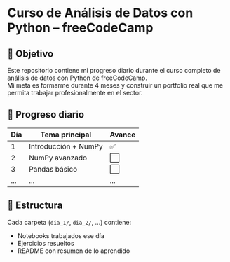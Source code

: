 # Curso de Análisis de Datos con Python – freeCodeCamp

## 🚀 Objetivo
Este repositorio contiene mi progreso diario durante el curso completo de análisis de datos con Python de freeCodeCamp.  
Mi meta es formarme durante 4 meses y construir un portfolio real que me permita trabajar profesionalmente en el sector.

## 📅 Progreso diario

| Día | Tema principal          | Avance |
|-----|--------------------------|--------|
| 1   | Introducción + NumPy     | ✅     |
| 2   | NumPy avanzado           | ⬜     |
| 3   | Pandas básico            | ⬜     |
| ... | ...                      | ...    |

## 📂 Estructura
Cada carpeta (`dia_1/`, `dia_2/`, ...) contiene:
- Notebooks trabajados ese día
- Ejercicios resueltos
- README con resumen de lo aprendido